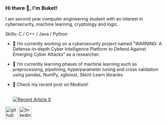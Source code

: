 ### Hi there 👋, I'm Buket!
I am second year computer engineering student with an interest in cybersecurity, machine learning, cryptology and logic.

Skills: C / C++ / Java / Python 

- 🔭 I’m currently working on a cybersecurity project named "WARNING: A Defense-in-depth Cyber Intelligence Platform to Defend Against Emerging Cyber Attacks" as a researcher.
 
- 🌱 I’m currently learning phases of machine learning such as preprocessing, pipelining, hyperparameter tuning and cross validation using pandas, NumPy, xgboost, Skicit-Learn libraries. 

- 📝 Check my recent post on Medium! 

    <br> <a target="_blank" href="https://github-readme-medium-recent-article.vercel.app/medium/@buketgencaydin/0"><img src="https://github-readme-medium-recent-article.vercel.app/medium/@buketgencaydin/0" alt="Recent Article 0"></a>



[<img src='https://cdn.jsdelivr.net/npm/simple-icons@3.0.1/icons/github.svg' alt='github' height='40'>](https://github.com/buketgencaydin)  [<img src='https://cdn.jsdelivr.net/npm/simple-icons@3.0.1/icons/linkedin.svg' alt='linkedin' height='40'>](https://www.linkedin.com/in/https://www.linkedin.com/in/buketgencaydin//)  


